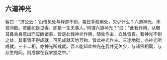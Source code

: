 ##  六道神光

客曰：“济公云：‘山僧见处与释迦不别，每日多般用处，欠少什么？六道神光，未曾间歇。若能如是见得，即是一生无事人。’何谓六道神光？”曰：“此我作用，从眼耳鼻舌身意出而应酬诸事，皆是此我神光作用，随处作主，立处皆真。若神光不到之处，其事皆不得成就。可见成就天地万物，皆此神光作主。三途地狱，亦神光所成就。三十二相，亦神光所成就。吾人能知此神光在我并无欠少，与诸佛相同，与众生相同，则成佛在我掌握之中。”
